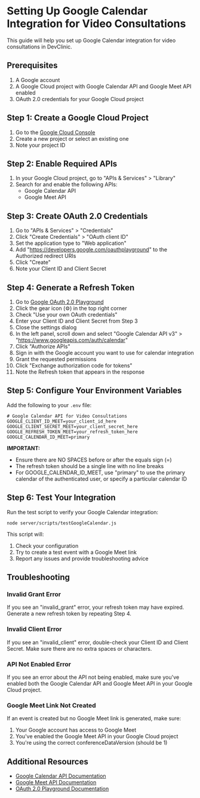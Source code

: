 # Setting Up Google Calendar Integration for Video Consultations

This guide will help you set up Google Calendar integration for video consultations in DevClinic.

## Prerequisites

1. A Google account
2. A Google Cloud project with Google Calendar API and Google Meet API enabled
3. OAuth 2.0 credentials for your Google Cloud project

## Step 1: Create a Google Cloud Project

1. Go to the [Google Cloud Console](https://console.cloud.google.com/)
2. Create a new project or select an existing one
3. Note your project ID

## Step 2: Enable Required APIs

1. In your Google Cloud project, go to "APIs & Services" > "Library"
2. Search for and enable the following APIs:
   - Google Calendar API
   - Google Meet API

## Step 3: Create OAuth 2.0 Credentials

1. Go to "APIs & Services" > "Credentials"
2. Click "Create Credentials" > "OAuth client ID"
3. Set the application type to "Web application"
4. Add "https://developers.google.com/oauthplayground" to the Authorized redirect URIs
5. Click "Create"
6. Note your Client ID and Client Secret

## Step 4: Generate a Refresh Token

1. Go to [Google OAuth 2.0 Playground](https://developers.google.com/oauthplayground/)
2. Click the gear icon (⚙️) in the top right corner
3. Check "Use your own OAuth credentials"
4. Enter your Client ID and Client Secret from Step 3
5. Close the settings dialog
6. In the left panel, scroll down and select "Google Calendar API v3" > "https://www.googleapis.com/auth/calendar"
7. Click "Authorize APIs"
8. Sign in with the Google account you want to use for calendar integration
9. Grant the requested permissions
10. Click "Exchange authorization code for tokens"
11. Note the Refresh token that appears in the response

## Step 5: Configure Your Environment Variables

Add the following to your `.env` file:

```
# Google Calendar API for Video Consultations
GOOGLE_CLIENT_ID_MEET=your_client_id_here
GOOGLE_CLIENT_SECRET_MEET=your_client_secret_here
GOOGLE_REFRESH_TOKEN_MEET=your_refresh_token_here
GOOGLE_CALENDAR_ID_MEET=primary
```

**IMPORTANT:** 
- Ensure there are NO SPACES before or after the equals sign (=)
- The refresh token should be a single line with no line breaks
- For GOOGLE_CALENDAR_ID_MEET, use "primary" to use the primary calendar of the authenticated user, or specify a particular calendar ID

## Step 6: Test Your Integration

Run the test script to verify your Google Calendar integration:

```
node server/scripts/testGoogleCalendar.js
```

This script will:
1. Check your configuration
2. Try to create a test event with a Google Meet link
3. Report any issues and provide troubleshooting advice

## Troubleshooting

### Invalid Grant Error

If you see an "invalid_grant" error, your refresh token may have expired. Generate a new refresh token by repeating Step 4.

### Invalid Client Error

If you see an "invalid_client" error, double-check your Client ID and Client Secret. Make sure there are no extra spaces or characters.

### API Not Enabled Error

If you see an error about the API not being enabled, make sure you've enabled both the Google Calendar API and Google Meet API in your Google Cloud project.

### Google Meet Link Not Created

If an event is created but no Google Meet link is generated, make sure:

1. Your Google account has access to Google Meet
2. You've enabled the Google Meet API in your Google Cloud project
3. You're using the correct conferenceDataVersion (should be 1)

## Additional Resources

- [Google Calendar API Documentation](https://developers.google.com/calendar/api/guides/overview)
- [Google Meet API Documentation](https://developers.google.com/meet/api/guides/overview)
- [OAuth 2.0 Playground Documentation](https://developers.google.com/oauthplayground/) 